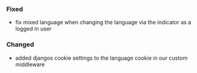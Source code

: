 ### Fixed

- fix mixed language when changing the language via the indicator as a logged in
  user

### Changed

- added djangos cookie settings to the language cookie in our custom middleware
